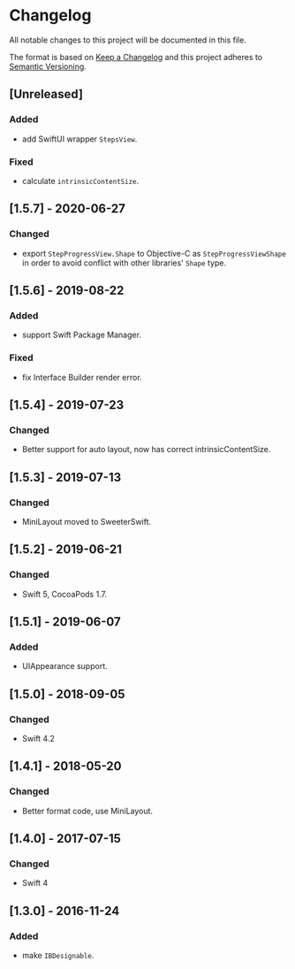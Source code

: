 # Changelog
All notable changes to this project will be documented in this file.

The format is based on [Keep a Changelog](http://keepachangelog.com/en/1.0.0/)
and this project adheres to [Semantic Versioning](http://semver.org/spec/v2.0.0.html).

## [Unreleased]

### Added
- add SwiftUI wrapper `StepsView`.

### Fixed
- calculate `intrinsicContentSize`.

## [1.5.7] - 2020-06-27

### Changed
- export `StepProgressView.Shape` to Objective-C as `StepProgressViewShape` in order to avoid conflict with other libraries' `Shape` type.

## [1.5.6] - 2019-08-22

### Added
- support Swift Package Manager.

### Fixed
- fix Interface Builder render error.

## [1.5.4] - 2019-07-23

### Changed
- Better support for auto layout, now has correct intrinsicContentSize.

## [1.5.3] - 2019-07-13

### Changed
- MiniLayout moved to SweeterSwift.

## [1.5.2] - 2019-06-21

### Changed
- Swift 5, CocoaPods 1.7.

## [1.5.1] - 2019-06-07

### Added
- UIAppearance support.

## [1.5.0] - 2018-09-05

### Changed
- Swift 4.2

## [1.4.1] - 2018-05-20

### Changed
- Better format code, use MiniLayout.

## [1.4.0] - 2017-07-15

### Changed
- Swift 4

## [1.3.0] - 2016-11-24

### Added
- make `IBDesignable`.
